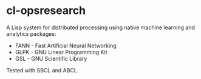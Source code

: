 # cl-opsresearch
A Lisp system for distributed processing using native machine learning and analytics packages:
* FANN - Fast Artificial Neural Networking
* GLPK - GNU Linear Programming Kit
* GSL - GNU Scientific Library


Tested with SBCL and ABCL.
